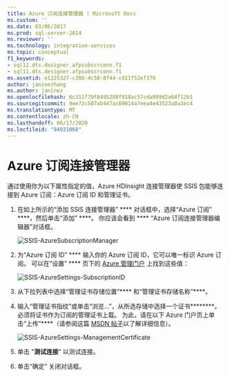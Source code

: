 ```yaml
---
title: Azure 订阅连接管理器 | Microsoft Docs
ms.custom: ''
ms.date: 03/06/2017
ms.prod: sql-server-2014
ms.reviewer: ''
ms.technology: integration-services
ms.topic: conceptual
f1_keywords:
- sql12.dts.designer.afpsubscrconn.f1
- sql11.dts.designer.afpsubscrconn.f1
ms.assetid: e1225327-c308-4c50-8f44-c411f52ef378
author: janinezhang
ms.author: janinez
ms.openlocfilehash: 6c311f79f8495288f918ac57cda009d2a64f12b1
ms.sourcegitcommit: 9ee72c507ab447ac69014a7eea4e43523a0a3ec4
ms.translationtype: MT
ms.contentlocale: zh-CN
ms.lasthandoff: 06/17/2020
ms.locfileid: "84921068"
---
```

# <a name="azure-subscription-connection-manager"></a>Azure 订阅连接管理器
  通过使用你为以下属性指定的值，Azure HDInsight 连接管理器使 SSIS 包能够连接到 Azure 订阅：Azure 订阅 ID 和管理证书。

1.  在如上所示的“添加 SSIS 连接管理器” **** 对话框中，选择“Azure 订阅” ****，然后单击“添加” ****。  你应该会看到 **** “Azure 订阅连接管理器编辑器”对话框。

     ![SSIS-AzureSubscriptionManager](../media/ssis-azuresubscriptionmanager.png "SSIS-AzureSubscriptionManager")

2.  为“Azure 订阅 ID” **** 输入你的 Azure 订阅 ID，它可以唯一标识 Azure 订阅。  可以在“设置” **** 页下的 [Azure 管理门户](https://manage.windowsazure.com) 上找到这些值：

     ![SSIS-AzureSettings-SubscriptionID](../media/ssis-azuresettings-subscriptionid.png "SSIS-AzureSettings-SubscriptionID")

3.  从下拉列表中选择“管理证书存储位置”**** 和“管理证书存储名称”****。

4.  输入“管理证书指纹”或单击“浏览…”，从所选存储中选择一个证书********。 必须将证书作为订阅的管理证书上载。 为此，请在以下 Azure 门户页上单击“上传”****（请参阅这篇 [MSDN 帖子](https://msdn.microsoft.com/library/azure/gg551722.aspx)以了解详细信息）。

     ![SSIS-AzureSettings-ManagementCertificate](../media/ssis-azuresettings-managementcertificate.png "SSIS-AzureSettings-ManagementCertificate")

5.  单击 "**测试连接**" 以测试连接。

6.  单击“确定”  关闭对话框。


